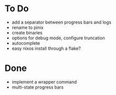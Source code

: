 # To Do

- add a separator between progress bars and logs
- rename to pinix
- create binaries
- options for debug mode, configure truncation
- autocomplete
- easy nixos install through a flake?

# Done

- implement a wrapper command
- multi-state progress bars
